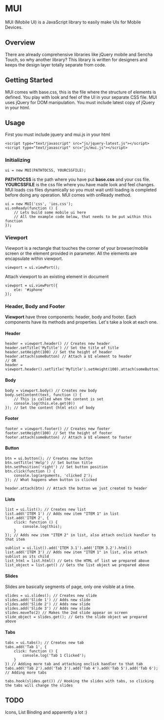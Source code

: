 # MUI
MUI (Mobile UI) is a JavaScript library to easily make UIs for Mobile Devices.

## Overview
There are already comprehensive libraries like jQuery mobile and Sencha Touch, so why another library? This library is written for designers and keeps the design layer totally separate from code.

## Getting Started
MUI comes with base.css, this is the file where the structure of elements is defined. You play with look and feel of the UI in your separate CSS file. MUI uses jQuery for DOM manipulation. You must include latest copy of jQuery in your html.

## Usage
First you must include jquery and mui.js in your html

	<script type="text/javascript" src="js/jquery-latest.js"></script>
	<script type="text/javascript" src="js/mui.js"></script>

### Initializing
	ui = new MUI(PATHTOCSS, YOURCSSFILE);
**PATHTOCSS** is the path where you have put **base.css** and your css file. **YOURCSSFILE** is the css file where you have made look and feel changes. MUI loads css files dynamically so you must wait until loading is completed before doing any operation. MUI comes with onReady method.

	ui = new MUI('css', 'ios.css');
	ui.onReady(function () {
		// Lets build some mobile ui here
		// All the example code below, that needs to be put within this function
	});

### Viewport
Viewport is a rectangle that touches the corner of your browser/mobile screen or the element provided in parameter. All the elements are encapsulate within viewport.

	viewport = ui.viewPort();
Attach viewport to an existing element in document

	viewport = ui.viewPort({
		ele: '#iphone'
	});

### Header, Body and Footer
**Viewport** have three components: header, body and footer. Each components have its methods and properties. Let's take a look at each one.

#### Header ####
	header = viewport.header() // Creates new header
	header.setTitle('MyTitle') // Set the title of title
	header.setHeight(100) // Set the height of header
	header.attach(someButton) // Attach a UI element to header
	// OR
	header = viewport.header().setTitle('MyTitle').setHeight(100).attach(someButton)

#### Body ####
	body = viewport.body() // Creates new body
	body.setContent(text, function () {
		// This is called when the content is set
		console.log(this.ele.get(0))
	}); // Set the content (html etc) of body

#### Footer ####
	footer = viewport.footer() // Creates new footer
	footer.setHeight(100) // Set the height of footer
	footer.attach(someButton) // Attach a UI element to footer

#### Button ####
	btn = ui.button(); // Creates new button
	btn.setTitle('Help') // Set button title
	btn.setPosition('right') // Set button position
	btn.click(function () {
		console.log(arguments, 'clicked 2');
	}); // What happens when button is clicked

	header.attach(btn) // Attach the button we just created to header

#### Lists ####
	list = ui.list(); // Creates new list
	list.add('ITEM 1') // Adds new item "ITEM 1" in list
	list.add('ITEM 2', {
		click: function () {
			console.log(this);
		}
	}); // Adds new item "ITEM 2" in list, also attach onclick handler to that item

	sublist = ui.list().add('ITEM 3.1').add('ITEM 3.2').html()
	list.add('ITEM 3') // Adds new item "ITEM 1" in list, also attach sublist as its child
	list_html = list.html() // Gets the HTML of list we prepared above
	list_object = list.get() // Gets the list object we prepared above

#### Slides ####
Slides are basically segments of page, only one visible at a time.
	
	slides = ui.slides(); // Creates new slide
	slides.add('Slide 1') // Adds new slide
	slides.add('Slide 2') // Adds new slide
	slides.add('Slide 3') // Adds new slide
	slides.moveTo(2) // Makes the 2nd slide appear on screen
	slide_object = slides.get(); // Gets the slide object we prepared above

#### Tabs ####
	tabs = ui.tabs(); // Creates new tab
	tabs.add('Tab 1', {
		click: function () {
			console.log('Tab 1 Clicked');
		}
	}) // Adding more tab and attaching onclick handler to that tab
	tabs.add('Tab 2').add('Tab 3').add('Tab 4').add('Tab 5').add('Tab 6'); // Adding more tabs

	tabs.hook(slides.get()) // Hooking the slides with tabs, so clicking the tabs will change the slides

## TODO
Icons, List Binding and apparently a lot :)
